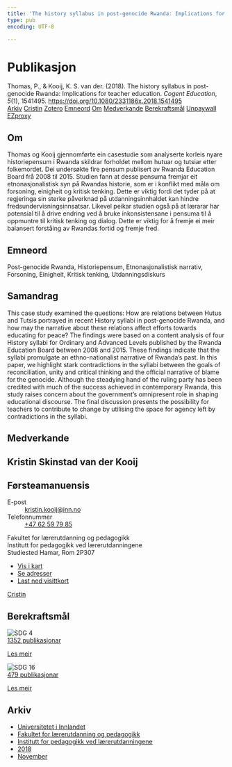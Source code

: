 ```yaml
---
title: 'The history syllabus in post-genocide Rwanda: Implications for teacher education'
type: pub
encoding: UTF-8

---
```

<h1>Publikasjon</h1>
<article id="csl-bib-container-Q3ASGQ7Q" class="csl-bib-container">
  <div class="csl-bib-body"> <div class="csl-entry">Thomas, P., &#38; Kooij, K. S. van der. (2018). The history syllabus in post-genocide Rwanda: Implications for teacher education. <i>Cogent Education</i>, <i>5</i>(1), 1541495. <a href="https://doi.org/10.1080/2331186x.2018.1541495">https://doi.org/10.1080/2331186x.2018.1541495</a></div> </div>
  <div class="csl-bib-buttons">
    <a href="#taxonomy-article-Q3ASGQ7Q" alt="archive" class="csl-bib-button">Arkiv</a>
    <a href="https://app.cristin.no/results/show.jsf?id=1629316" alt="Cristin" class="csl-bib-button">Cristin</a>
    <a href="http://zotero.org/groups/5881554/items/Q3ASGQ7Q" alt="Zotero" class="csl-bib-button">Zotero</a>
    <a href="#keywords-article-Q3ASGQ7Q" alt="keywords" class="csl-bib-button">Emneord</a>
    <a href="#about-article-Q3ASGQ7Q" alt="about_pub" class="csl-bib-button">Om</a>
    <a href="#contributors-article-Q3ASGQ7Q" alt="contributors" class="csl-bib-button">Medverkande</a>
    <a href="#sdg-article-Q3ASGQ7Q" alt="sdg" class="csl-bib-button">Berekraftsmål</a>
    <a href="https://doi.org/10.1080/2331186x.2018.1541495" alt="Unpaywall" class="csl-bib-button">Unpaywall</a>
    <a href="https://doi.org/10.1080/2331186x.2018.1541495" alt="EZproxy" class="csl-bib-button">EZproxy</a>
  </div>
  <div id="csl-bib-meta-container-Q3ASGQ7Q"></div>
</article>
<div id="csl-bib-meta-Q3ASGQ7Q" class="csl-bib-meta">
  <article id="about-article-Q3ASGQ7Q" class="about_pub-article">
    <h1>Om</h1>
    Thomas og Kooij gjennomførte ein casestudie som analyserte korleis nyare historiepensum i Rwanda skildrar forholdet mellom hutuar og tutsiar etter folkemordet. Dei undersøkte fire pensum publisert av Rwanda Education Board frå 2008 til 2015. Studien fann at desse pensuma fremjar eit etnonasjonalistisk syn på Rwandas historie, som er i konflikt med måla om forsoning, einigheit og kritisk tenking. Dette er viktig fordi det tyder på at regjeringa sin sterke påverknad på utdanningsinnhaldet kan hindre fredsundervisningsinnsatsar. Likevel peikar studien også på at lærarar har potensial til å drive endring ved å bruke inkonsistensane i pensuma til å oppmuntre til kritisk tenking og dialog. Dette er viktig for å fremje ei meir balansert forståing av Rwandas fortid og fremje fred.
  </article>
  <article id="keywords-article-Q3ASGQ7Q" class="keywords-article">
    <h1>Emneord</h1>
    Post-genocide Rwanda, Historiepensum, Etnonasjonalistisk narrativ, Forsoning, Einigheit, Kritisk tenking, Utdanningsdiskurs
  </article>
  <article id="abstract-article-Q3ASGQ7Q" class="abstract-article">
    <h1>Samandrag</h1>
    This case study examined the questions: How are relations between Hutus and Tutsis portrayed in recent History syllabi in post-genocide Rwanda, and how may the narrative about these relations affect efforts towards educating for peace? The findings were based on a content analysis of four History syllabi for Ordinary and Advanced Levels published by the Rwanda Education Board between 2008 and 2015. These findings indicate that the syllabi promulgate an ethno-nationalist narrative of Rwanda’s past. In this paper, we highlight stark contradictions in the syllabi between the goals of reconciliation, unity and critical thinking and the official narrative of blame for the genocide. Although the steadying hand of the ruling party has been credited with much of the success achieved in contemporary Rwanda, this study raises concern about the government’s omnipresent role in shaping educational discourse. The final discussion presents the possibility for teachers to contribute to change by utilising the space for agency left by contradictions in the syllabi.
  </article>
  <article id="contributors-article-Q3ASGQ7Q" class="contributors-article">
    <h1>Medverkande</h1>
    <div class="personas"> <div class="vrtx-hinn-person-card"> <div class="photo"> <i class="lar la-user-circle missing-person"></i> </div> <div class="info"> <hgroup><h1>Kristin Skinstad van der Kooij</h1> <h2>Førsteamanuensis</h2> </hgroup><dl> <dt>E-post</dt> <dd> <a href="mailto:kristin.kooij@inn.no">kristin.kooij@inn.no</a> </dd> <dt>Telefonnummer</dt> <dd><a href="tel:+4762597985"> +47 62 59 79 85 </a></dd> </dl> <p> Fakultet for lærerutdanning og pedagogikk<br> Institutt for pedagogikk ved lærerutdanningene<br> Studiested Hamar, Rom 2P307 </p> <ul class="vrtx-hinn-links"> <li><a href="https://www.google.com/maps?q=60.796004,11.072099">Vis i kart</a></li> <li><a href="https://www.inn.no/finn-en-ansatt/kristin-kooij.html#vrtx-hinn-addresses">Se adresser</a></li> <li><a href="https://www.inn.no/finn-en-ansatt/kristin-kooij.html?vrtx=vcf">Last ned visittkort</a></li> </ul> </div> </div> <a href="https://app.cristin.no/persons/show.jsf?id=62832" alt="Cristin URL" class="personas-cristin">Cristin</a> </div>
  </article>
  <article id="sdg-article-Q3ASGQ7Q" class="sdg-article">
    <h1>Berekraftsmål</h1>
    <div class="sdg-container"><div id="sdg4" class="sdg">
        <img src="{{< params subfolder >}}images/sdg/sdg04_nn.png" class="image" alt="SDG 4">
        <div class="sdg-overlay">
          <a href="{{< params subfolder >}}nn/archive/?sdg=4#archive" class="sdg-publication-count"><span>1352</span> publikasjonar</a>
          <p><a href="https://fn.no/om-fn/fns-baerekraftsmaal/god-utdanning?lang=nno-NO" class="sdg-read-more">Les meir</a></p>
        </div>
      </div> <div id="sdg16" class="sdg">
        <img src="{{< params subfolder >}}images/sdg/sdg16_nn.png" class="image" alt="SDG 16">
        <div class="sdg-overlay">
          <a href="{{< params subfolder >}}nn/archive/?sdg=16#archive" class="sdg-publication-count"><span>479</span> publikasjonar</a>
          <p><a href="https://fn.no/om-fn/fns-baerekraftsmaal/fred-rettferdighet-og-velfungerende-institusjoner?lang=nno-NO" class="sdg-read-more">Les meir</a></p>
        </div>
      </div></div>
  </article>
  <article id="taxonomy-article-Q3ASGQ7Q" class="taxonomy-article">
    <h1>Arkiv</h1>
    <ul>
      <li><a href="{{< params subfolder >}}nn/archive/?key=3DCRN523">Universitetet i Innlandet</a></li>
      <li><a href="{{< params subfolder >}}nn/archive/?key=WYNZA47F">Fakultet for lærerutdanning og pedagogikk</a></li>
      <li><a href="{{< params subfolder >}}nn/archive/?key=BKPR6TE7">Institutt for pedagogikk ved lærerutdanningene</a></li>
      <li><a href="{{< params subfolder >}}nn/archive/?key=F9N5QZNX">2018</a></li>
      <li><a href="{{< params subfolder >}}nn/archive/?key=X6LEKB4X">November</a></li>
    </ul>
  </article>
</div>

